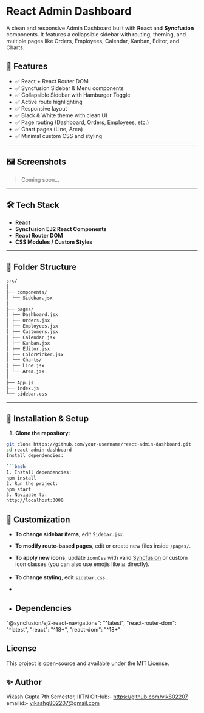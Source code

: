 # React Admin Dashboard

A clean and responsive Admin Dashboard built with **React** and **Syncfusion** components. It features a collapsible sidebar with routing, theming, and multiple pages like Orders, Employees, Calendar, Kanban, Editor, and Charts.

## 🚀 Features

- ✅ React + React Router DOM
- ✅ Syncfusion Sidebar & Menu components
- ✅ Collapsible Sidebar with Hamburger Toggle
- ✅ Active route highlighting
- ✅ Responsive layout
- ✅ Black & White theme with clean UI
- ✅ Page routing (Dashboard, Orders, Employees, etc.)
- ✅ Chart pages (Line, Area)
- ✅ Minimal custom CSS and styling

---


## 🖼️ Screenshots

> Coming soon...

---

## 🛠️ Tech Stack

- **React**
- **Syncfusion EJ2 React Components**
- **React Router DOM**
- **CSS Modules / Custom Styles**

---

## 📁 Folder Structure
```bash
src/
│
├── components/
│ └── Sidebar.jsx
│
├── pages/
│ ├── Dashboard.jsx
│ ├── Orders.jsx
│ ├── Employees.jsx
│ ├── Customers.jsx
│ ├── Calendar.jsx
│ ├── Kanban.jsx
│ ├── Editor.jsx
│ ├── ColorPicker.jsx
│ └── Charts/
│ ├── Line.jsx
│ └── Area.jsx
│
├── App.js
├── index.js
└── sidebar.css
```

---

## 🔧 Installation & Setup

1. **Clone the repository:**

```bash
git clone https://github.com/your-username/react-admin-dashboard.git
cd react-admin-dashboard
Install dependencies:

```bash
1. Install dependencies:
npm install
2. Run the project:
npm start
3. Navigate to:
http://localhost:3000
```
## 🎨 Customization

- **To change sidebar items**, edit `Sidebar.jsx`.

- **To modify route-based pages**, edit or create new files inside `/pages/`.

- **To apply new icons**, update `iconCss` with valid [Syncfusion](https://ej2.syncfusion.com/react/documentation/common/icon/) or custom icon classes (you can also use emojis like `📊` directly).

- **To change styling**, edit `sidebar.css`.
- 
- ## Dependencies
"@syncfusion/ej2-react-navigations": "^latest",
"react-router-dom": "^latest",
"react": "^18+",
"react-dom": "^18+"

## License
This project is open-source and available under the MIT License.

## ✨ Author
Vikash Gupta
7th Semester, IIITN
GitHub:- https://github.com/vik802207
emailid:- vikashg802207@gmail.com
